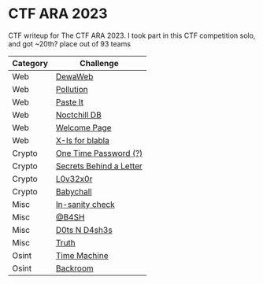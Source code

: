 # CTF ARA 2023
CTF writeup for The CTF ARA 2023. I took part in this CTF competition solo, and got ~20th? place out of 93 teams

| Category | Challenge |
| --- | --- |
| Web | [DewaWeb](/CTF%20ARA%202023/DewaWeb/)
| Web | [Pollution](/CTF%20ARA%202023/Pollution/)
| Web | [Paste It](/CTF%20ARA%202023/Paste%20It/)
| Web | [Noctchill DB](/CTF%20ARA%202023/Noctchill%20DB/)
| Web | [Welcome Page](/CTF%20ARA%202023/Welcome%20Page/)
| Web | [X-Is for blabla](/CTF%20ARA%202023/X-Is%20for%20blabla/)
| Crypto | [One Time Password (?)](/CTF%20ARA%202023/One%20Time%20Password/)
| Crypto | [Secrets Behind a Letter](/CTF%20ARA%202023/Secrets%20Behind%20a%20Letter/)
| Crypto | [L0v32x0r](/CTF%20ARA%202023/L0v32x0r/)
| Crypto | [Babychall](/CTF%20ARA%202023/Babychall/)
| Misc | [In-sanity check](/CTF%20ARA%202023/In-sanity%20check/)
| Misc | [@B4SH](/CTF%20ARA%202023/%40B4SH/)
| Misc | [D0ts N D4sh3s](/CTF%20ARA%202023/D0ts%20N%20D4sh3s/)
| Misc | [Truth](/CTF%20ARA%202023/Truth/)
| Osint | [Time Machine](/CTF%20ARA%202023/Time%20Machine/)
| Osint | [Backroom](/CTF%20ARA%202023/Backroom/)